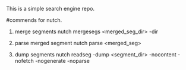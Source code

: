 This is a simple search engine repo. 

#commends for nutch.

1. merge segments
nutch mergesegs <merged_seg_dir> -dir <segments>

2. parse merged segment
nutch parse <merged_seg>

3. dump segments
nutch readseg -dump <segment_dir> <output> -nocontent -nofetch -nogenerate -noparse
